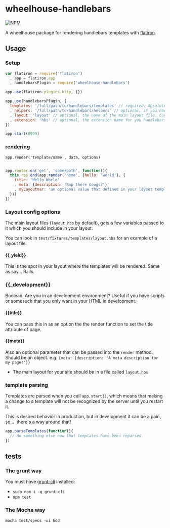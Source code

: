 wheelhouse-handlebars
=======================

[![NPM](https://nodei.co/npm/wheelhouse-handlebars.png)](https://nodei.co/npm/wheelhouse-handlebars/)

A wheelhouse package for rendering handlebars templates with [flatiron](https://github.com/flatiron/flatiron).

## Usage

### Setup
```js
var flatiron = require('flatiron')
  , app = flatiron.app
  , handlebarsPlugin = require('wheelhouse-handlebars')

app.use(flatiron.plugins.http, {})

app.use(handlebarsPlugin, {
  templates: '/full/path/to/handlebars/templates' // required. Absolute path.
  , helpers: '/full/path/to/handlebars/helpers' // optional, if you have handlebars helpers, this is where you load them. Can be an array or a string.
  , layout: 'layout' // optional, the name of the main layout file. Can be a path relative to your templates directory.
  , extension: 'hbs' // optional, the extension name for you handlebars templates. Don't prefix with a dot.
})

app.start(8999)
```

### rendering

`app.render('template/name', data, options)`

```js

app.router.on('get', 'some/path', function(){
  this.res.end(app.render('home', {hello: 'world'}, {
    title: 'Hello World'
    , meta: {description: 'Sup there Googs?'}
    , myLayoutVar: 'an optional value that defined in your layout template'
  }))
})

```

### Layout config options

The main layout files (`layout.hbs` by default), gets a few variables passed to it
which you should include in your layout.

You can look in `test/fixtures/templates/layout.hbs` for an example of a layout file.

#### {{_yield}}
This is the spot in your layout where the templates will be rendered. Same as say… Rails.

### {{_development}}
Boolean. Are you in an development environment? Useful if you have scripts or somesuch that you only want in your HTML in development.

#### {{title}}
You can pass this in as an option the the render function to set the title attribute
of page.

#### {{meta}}
Also an optional parameter that can be passed into the `render` method. Should be an object. e.g. `{meta: {description: 'A meta description for my page!'}}`

* The main layout for your site should be in a file called `layout.hbs`

### template parsing
Templates are parsed when you call `app.start()`, which means that making a change to a template will not be recognized by the server until you restart it.

This is desired behavior in production, but in development it can be a pain, so…  there's a way around that!

```js
app.parseTemplates(function(){
  // do something else now that templates have been reparsed.
})
```

## tests

### The grunt way
You must have [grunt-cli](https://github.com/gruntjs/grunt-cli) installed:
* `sudo npm i -g grunt-cli`
* `npm test`

### The Mocha way
`mocha test/specs -ui bdd`
